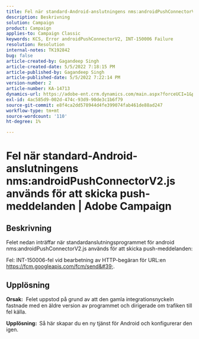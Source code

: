 ```yaml
---
title: Fel när standard-Android-anslutningens nms:androidPushConnectorV2.js används för att skicka push-meddelanden | Adobe Campaign
description: Beskrivning
solution: Campaign
product: Campaign
applies-to: Campaign Classic
keywords: KCS, Error androidPushConnectorV2, INT-150006 Failure
resolution: Resolution
internal-notes: TK192842
bug: false
article-created-by: Gagandeep Singh
article-created-date: 5/5/2022 7:18:15 PM
article-published-by: Gagandeep Singh
article-published-date: 5/5/2022 7:22:14 PM
version-number: 2
article-number: KA-14713
dynamics-url: https://adobe-ent.crm.dynamics.com/main.aspx?forceUCI=1&pagetype=entityrecord&etn=knowledgearticle&id=6036cf1a-a8cc-ec11-a7b5-6045bd00dd66
exl-id: 4ac585d9-002d-474c-93d9-90de3c1b6f79
source-git-commit: e8f4ca2dd578944d4fe399074fab461de88ad247
workflow-type: tm+mt
source-wordcount: '110'
ht-degree: 1%

---
```


# Fel när standard-Android-anslutningens nms:androidPushConnectorV2.js används för att skicka push-meddelanden | Adobe Campaign

## Beskrivning




Felet nedan inträffar när standardanslutningsprogrammet för android nms:androidPushConnectorV2.js används för att skicka push-meddelanden:

Fel: INT-150006-fel vid bearbetning av HTTP-begäran för URL:en https://fcm.googleapis.com/fcm/send&#39;.


## Upplösning


<b>Orsak:</b>  Felet uppstod på grund av att den gamla integrationsnyckeln fastnade med en äldre version av programmet och dirigerade om trafiken till fel källa.

<b>Upplösning:  </b>Så här skapar du en ny tjänst för Android och konfigurerar den igen.
